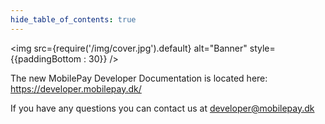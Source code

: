 ```yaml
---
hide_table_of_contents: true
---
```


<img
  src={require('/img/cover.jpg').default}
  alt="Banner"
  style={{paddingBottom : 30}}
/>

The new MobilePay Developer Documentation is located here: https://developer.mobilepay.dk/

If you have any questions you can contact us at developer@mobilepay.dk